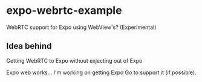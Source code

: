 # expo-webrtc-example
WebRTC support for Expo using WebView's? (Experimental)

## Idea behind
Getting WebRTC to Expo without exjecting out of Expo

Expo web works... I'm working on getting Expo Go to support it (if possible).
